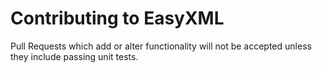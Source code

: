 # Contributing to EasyXML

Pull Requests which add or alter functionality will not be accepted unless they include passing unit tests.
